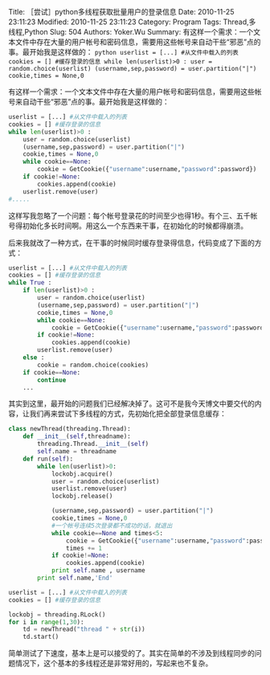 ﻿Title: ［尝试］python多线程获取批量用户的登录信息
Date: 2010-11-25 23:11:23
Modified: 2010-11-25 23:11:23
Category: Program
Tags: Thread,多线程,Python
Slug: 504
Authors: Yoker.Wu
Summary: 
    有这样一个需求：一个文本文件中存在大量的用户帐号和密码信息，需要用这些帐号来自动干些“邪恶”点的事。最开始我是这样做的：
    ```python
    userlist = [...] #从文件中载入的列表
    cookies = [] #缓存登录的信息
    while len(userlist)>0 :
        user = random.choice(userlist)
        (username,sep,password) = user.partition("|")
        cookie,times = None,0
    ```

有这样一个需求：一个文本文件中存在大量的用户帐号和密码信息，需要用这些帐号来自动干些“邪恶”点的事。最开始我是这样做的：

```python
userlist = [...] #从文件中载入的列表
cookies = [] #缓存登录的信息
while len(userlist)>0 :
	user = random.choice(userlist)
	(username,sep,password) = user.partition("|")
	cookie,times = None,0
	while cookie==None:
		cookie = GetCookie({"username":username,"password":password})
	if cookie!=None:
		cookies.append(cookie)
	userlist.remove(user)
#.....
```

这样写我忽略了一个问题：每个帐号登录花的时间至少也得1秒。有个三、五千帐号得初始化多长时间啊。用这么一个东西来干事，在初始化的时候都得崩溃。

后来我就改了一种方式，在干事的时候同时缓存登录得信息，代码变成了下面的方式：

```python
userlist = [...] #从文件中载入的列表
cookies = [] #缓存登录的信息
while True :
	if len(userlist)>0 :
		user = random.choice(userlist)
		(username,sep,password) = user.partition("|")
		cookie,times = None,0
		while cookie==None:
			cookie = GetCookie({"username":username,"password":password})
		if cookie!=None:
			cookies.append(cookie)
		userlist.remove(user)
	else :
		cookie = random.choice(cookies)
	if cookie==None:
		continue
	...
```

其实到这里，最开始的问题我们已经解决掉了。这可不是我今天博文中要交代的内容，让我们再来尝试下多线程的方式，先初始化把全部登录信息缓存：

```python
class newThread(threading.Thread):
	def __init__(self,threadname):
		threading.Thread.__init__(self)
		self.name = threadname
	def run(self):
		while len(userlist)>0:
			lockobj.acquire()
			user = random.choice(userlist)
			userlist.remove(user)
			lockobj.release()

			(username,sep,password) = user.partition("|")
			cookie,times = None,0
			#一个帐号连续5次登录都不成功的话，就退出
			while cookie==None and times<5:
				cookie = GetCookie({"username":username,"password":password})
				times += 1
			if cookie!=None:
				cookies.append(cookie)
			print self.name , username
		print self.name,'End'

userlist = [...] #从文件中载入的列表
cookies = [] #缓存登录的信息

lockobj = threading.RLock()
for i in range(1,30):
	td = newThread("thread " + str(i))
	td.start()
```

简单测试了下速度，基本上是可以接受的了。其实在简单的不涉及到线程同步的问题情况下，这个基本的多线程还是非常好用的，写起来也不复杂。